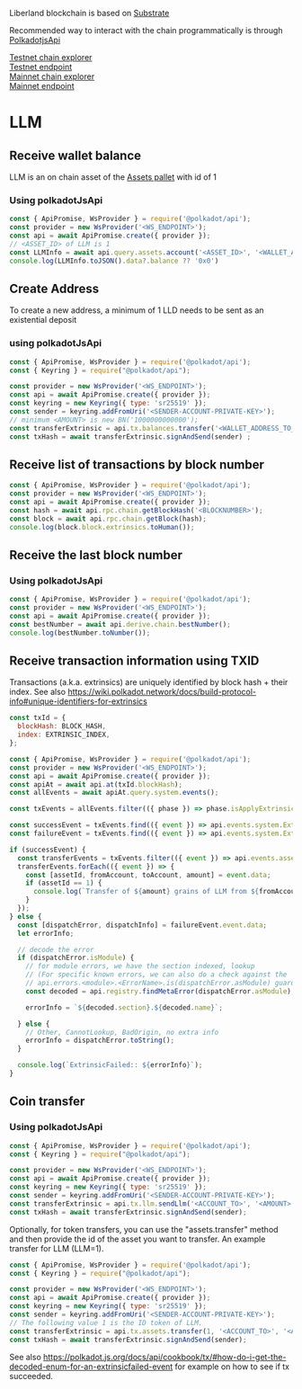 Liberland blockchain is based on [Substrate](https://substrate.io/)

Recommended way to interact with the chain programmatically is through [PolkadotjsApi](https://github.com/polkadot-js/api)

[Testnet chain explorer](https://polkadot.js.org/apps/?rpc=wss%3A%2F%2Ftestchain.liberland.org%2F#/explorer)  
[Testnet endpoint](wss://testchain.liberland.org/)  
[Mainnet chain explorer](https://polkadot.js.org/apps/?rpc=wss%3A%2F%2Fmainnet.liberland.org%2F#/staking)  
[Mainnet endpoint](wss://mainnet.liberland.org/)  

# LLM

## Receive wallet balance
LLM is an on chain asset of the [Assets pallet](https://paritytech.github.io/substrate/master/pallet_assets/index.html) with id of 1

### Using polkadotJsApi
``` javascript
const { ApiPromise, WsProvider } = require('@polkadot/api');
const provider = new WsProvider('<WS_ENDPOINT>');
const api = await ApiPromise.create({ provider });
// <ASSET_ID> of LLM is 1
const LLMInfo = await api.query.assets.account('<ASSET_ID>', '<WALLET_ADDRESS>');
console.log(LLMInfo.toJSON().data?.balance ?? '0x0')
```
## Create Address
To create a new address, a minimum of 1 LLD needs to be sent as an existential deposit

### using polkadotJsApi
``` javascript
const { ApiPromise, WsProvider } = require('@polkadot/api');
const { Keyring } = require("@polkadot/api");

const provider = new WsProvider('<WS_ENDPOINT>');
const api = await ApiPromise.create({ provider });
const keyring = new Keyring({ type: 'sr25519' });
const sender = keyring.addFromUri('<SENDER-ACCOUNT-PRIVATE-KEY>');
// minimum <AMOUNT> is new BN('1000000000000');
const transferExtrinsic = api.tx.balances.transfer('<WALLET_ADDRESS_TO_CREATE>', '<AMOUNT>');
const txHash = await transferExtrinsic.signAndSend(sender) ;
```

## Receive list of transactions by block number

``` javascript
const { ApiPromise, WsProvider } = require('@polkadot/api');
const provider = new WsProvider('<WS_ENDPOINT>');
const api = await ApiPromise.create({ provider });
const hash = await api.rpc.chain.getBlockHash('<BLOCKNUMBER>');
const block = await api.rpc.chain.getBlock(hash);
console.log(block.block.extrinsics.toHuman());
```

## Receive the last block number

### Using polkadotJsApi
``` javascript
const { ApiPromise, WsProvider } = require('@polkadot/api');
const provider = new WsProvider('<WS_ENDPOINT>');
const api = await ApiPromise.create({ provider });
const bestNumber = await api.derive.chain.bestNumber();
console.log(bestNumber.toNumber());
```

## Receive transaction information using TXID

Transactions (a.k.a. extrinsics) are uniquely identified by block hash + their index. See also https://wiki.polkadot.network/docs/build-protocol-info#unique-identifiers-for-extrinsics

``` javascript
const txId = {
  blockHash: BLOCK_HASH,
  index: EXTRINSIC_INDEX,
};

const { ApiPromise, WsProvider } = require('@polkadot/api');
const provider = new WsProvider('<WS_ENDPOINT>');
const api = await ApiPromise.create({ provider });
const apiAt = await api.at(txId.blockHash);
const allEvents = await apiAt.query.system.events();

const txEvents = allEvents.filter(({ phase }) => phase.isApplyExtrinsic && phase.asApplyExtrinsic.eq(txId.index));

const successEvent = txEvents.find(({ event }) => api.events.system.ExtrinsicSuccess.is(event));
const failureEvent = txEvents.find(({ event }) => api.events.system.ExtrinsicFailed.is(event));

if (successEvent) {
  const transferEvents = txEvents.filter(({ event }) => api.events.assets.Transferred.is(event));
  transferEvents.forEach(({ event }) => {
    const [assetId, fromAccount, toAccount, amount] = event.data;
    if (assetId == 1) {
      console.log(`Transfer of ${amount} grains of LLM from ${fromAccount} to ${toAccount}`);
    }
  });
} else {
  const [dispatchError, dispatchInfo] = failureEvent.event.data;
  let errorInfo;

  // decode the error
  if (dispatchError.isModule) {
    // for module errors, we have the section indexed, lookup
    // (For specific known errors, we can also do a check against the
    // api.errors.<module>.<ErrorName>.is(dispatchError.asModule) guard)
    const decoded = api.registry.findMetaError(dispatchError.asModule);

    errorInfo = `${decoded.section}.${decoded.name}`;

  } else {
    // Other, CannotLookup, BadOrigin, no extra info
    errorInfo = dispatchError.toString();
  }

  console.log(`ExtrinsicFailed:: ${errorInfo}`);
}
```

## Coin transfer

### Using polkadotJsApi

``` javascript
const { ApiPromise, WsProvider } = require('@polkadot/api');
const { Keyring } = require("@polkadot/api");

const provider = new WsProvider('<WS_ENDPOINT>');
const api = await ApiPromise.create({ provider });
const keyring = new Keyring({ type: 'sr25519' });
const sender = keyring.addFromUri('<SENDER-ACCOUNT-PRIVATE-KEY>');
const transferExtrinsic = api.tx.llm.sendLlm('<ACCOUNT_TO>', '<AMOUNT>');
const txHash = await transferExtrinsic.signAndSend(sender);
```

Optionally, for token transfers, you can use the "assets.transfer" method and then provide the id of the asset you want to transfer. An example transfer for LLM (LLM=1). 

``` javascript
const { ApiPromise, WsProvider } = require('@polkadot/api');
const { Keyring } = require("@polkadot/api");

const provider = new WsProvider('<WS_ENDPOINT>');
const api = await ApiPromise.create({ provider });
const keyring = new Keyring({ type: 'sr25519' });
const sender = keyring.addFromUri('<SENDER-ACCOUNT-PRIVATE-KEY>');
// The following value 1 is the ID token of LLM.
const transferExtrinsic = api.tx.assets.transfer(1, '<ACCOUNT_TO>', '<AMOUNT>');
const txHash = await transferExtrinsic.signAndSend(sender);
```

See also https://polkadot.js.org/docs/api/cookbook/tx/#how-do-i-get-the-decoded-enum-for-an-extrinsicfailed-event for example on how to see if tx succeeded.